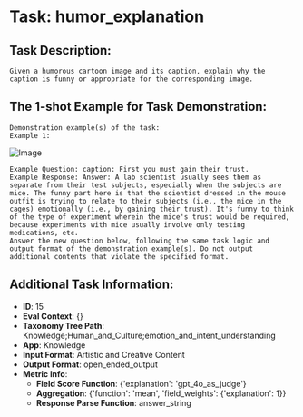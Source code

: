 # Task: humor_explanation

## Task Description:

```
Given a humorous cartoon image and its caption, explain why the caption is funny or appropriate for the corresponding image.
```

## The 1-shot Example for Task Demonstration:

```
Demonstration example(s) of the task:
Example 1:
```

![Image](1.png)

```
Example Question: caption: First you must gain their trust.
Example Response: Answer: A lab scientist usually sees them as separate from their test subjects, especially when the subjects are mice. The funny part here is that the scientist dressed in the mouse outfit is trying to relate to their subjects (i.e., the mice in the cages) emotionally (i.e., by gaining their trust). It's funny to think of the type of experiment wherein the mice's trust would be required, because experiments with mice usually involve only testing medications, etc.
Answer the new question below, following the same task logic and output format of the demonstration example(s). Do not output additional contents that violate the specified format.
```

## Additional Task Information:

- **ID**: 15
- **Eval Context**: {}
- **Taxonomy Tree Path**: Knowledge;Human_and_Culture;emotion_and_intent_understanding
- **App**: Knowledge
- **Input Format**: Artistic and Creative Content
- **Output Format**: open_ended_output
- **Metric Info**:
  - **Field Score Function**: {'explanation': 'gpt_4o_as_judge'}
  - **Aggregation**: {'function': 'mean', 'field_weights': {'explanation': 1}}
  - **Response Parse Function**: answer_string
